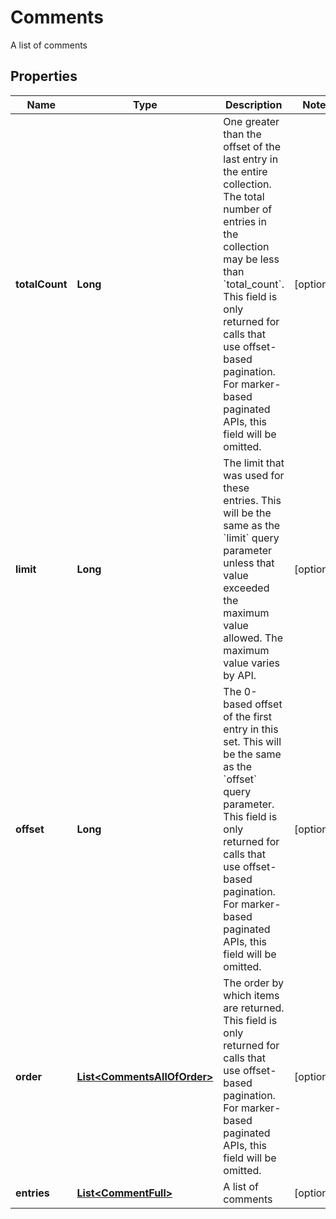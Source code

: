 

# Comments

A list of comments

## Properties

| Name | Type | Description | Notes |
|------------ | ------------- | ------------- | -------------|
|**totalCount** | **Long** | One greater than the offset of the last entry in the entire collection. The total number of entries in the collection may be less than &#x60;total_count&#x60;.  This field is only returned for calls that use offset-based pagination. For marker-based paginated APIs, this field will be omitted. |  [optional] |
|**limit** | **Long** | The limit that was used for these entries. This will be the same as the &#x60;limit&#x60; query parameter unless that value exceeded the maximum value allowed. The maximum value varies by API. |  [optional] |
|**offset** | **Long** | The 0-based offset of the first entry in this set. This will be the same as the &#x60;offset&#x60; query parameter.  This field is only returned for calls that use offset-based pagination. For marker-based paginated APIs, this field will be omitted. |  [optional] |
|**order** | [**List&lt;CommentsAllOfOrder&gt;**](CommentsAllOfOrder.md) | The order by which items are returned.  This field is only returned for calls that use offset-based pagination. For marker-based paginated APIs, this field will be omitted. |  [optional] |
|**entries** | [**List&lt;CommentFull&gt;**](CommentFull.md) | A list of comments |  [optional] |



